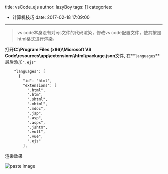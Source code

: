 title: vsCode_ejs
author: lazyBoy
tags: []
categories:
  - 计算机技巧
date: 2017-02-18 17:09:00
---
>vs code本身没有对ejs文件的代码渲染，修改vs code配置文件，使其按照html格式进行渲染。

打开**C:\Program Files (x86)\Microsoft VS Code\resources\app\extensions\html\package.json**文件,
在**`languages`**最后添加`".ejs"`

<!-- more -->

```html
    "languages": [
      {
        "id": "html",
        "extensions": [
          ".html",
          ".htm",
          ".shtml",
          ".xhtml",
          ".mdoc",
          ".jsp",
          ".asp",
          ".aspx",
          ".jshtm",
          ".volt",
          ".vue",
		  ".ejs"
        ],
```

渲染效果

![paste image](http://oh1jgyw0v.bkt.clouddn.com/148740917203336mn5s46.png?imageslim)

